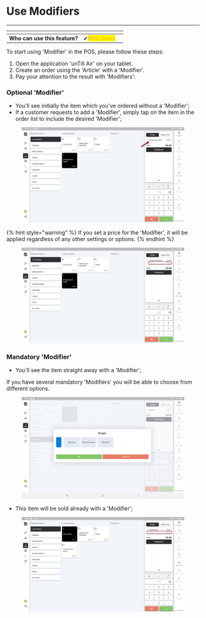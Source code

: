 # Use Modifiers

***

<table data-card-size="large" data-view="cards"><thead><tr><th></th><th></th><th></th></tr></thead><tbody><tr><td><strong>Who can use this feature?</strong></td><td><span data-gb-custom-inline data-tag="emoji" data-code="2714">✔</span><mark style="color:orange;">POS Users</mark></td><td></td></tr></tbody></table>

To start using 'Modifier' in the POS, please follow these steps:

1. Open the application 'unTill Air' on your tablet.
2. Create an order using the 'Article' with a 'Modifier'.
3. Pay your attention to the result with 'Modifiers':

### Optional 'Modifier'

* You'll see initially the item which you've ordered without a 'Modifier';
* If a customer requests to add a 'Modifier', simply tap on the item in the order list to include the desired 'Modifier';

<figure><img src="../../images/modifier (2).jpg" alt=""><figcaption></figcaption></figure>

{% hint style="warning" %}
If you set a price for the 'Modifier', it will be applied regardless of any other settings or options.
{% endhint %}

<figure><img src="../../images/modifier2.jpg" alt=""><figcaption></figcaption></figure>

### Mandatory 'Modifier'

* You'll see the item straight away with a 'Modifier';

If you have several mandatory 'Modifiers' you will be able to choose from different options.

<figure><img src="../../images/modifiers.jpg" alt=""><figcaption></figcaption></figure>

* This item will be sold already with a 'Modifier';

<figure><img src="../../images/modifier3.jpg" alt=""><figcaption></figcaption></figure>
